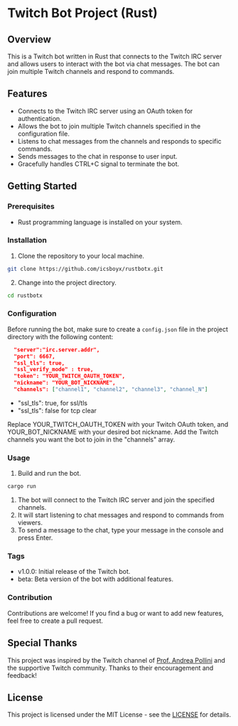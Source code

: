 # Twitch Bot Project (Rust)

## Overview

This is a Twitch bot written in Rust that connects to the Twitch IRC server and allows users to interact with the bot via chat messages. The bot can join multiple Twitch channels and respond to commands.

## Features

- Connects to the Twitch IRC server using an OAuth token for authentication.
- Allows the bot to join multiple Twitch channels specified in the configuration file.
- Listens to chat messages from the channels and responds to specific commands.
- Sends messages to the chat in response to user input.
- Gracefully handles CTRL+C signal to terminate the bot.

## Getting Started

### Prerequisites

- Rust programming language is installed on your system.

### Installation

1. Clone the repository to your local machine.
```bash
git clone https://github.com/icsboyx/rustbotx.git
```

2. Change into the project directory.
```bash
cd rustbotx
```

### Configuration

Before running the bot, make sure to create a `config.json` file in the project directory with the following content:


```json
  "server":"irc.server.addr",
  "port": 6667,
  "ssl_tls": true, 
  "ssl_verify_mode" : true,
  "token": "YOUR_TWITCH_OAUTH_TOKEN",
  "nickname": "YOUR_BOT_NICKNAME",
  "channels": ["channel1", "channel2", "channel3", "channel_N"]
```
* "ssl_tls": true,  for ssl/tls
* "ssl_tls": false for tcp clear 

Replace YOUR_TWITCH_OAUTH_TOKEN with your Twitch OAuth token, and YOUR_BOT_NICKNAME with your desired bot nickname. Add the Twitch channels you want the bot to join in the "channels" array.

### Usage

1. Build and run the bot.

```bash
cargo run
```

1. The bot will connect to the Twitch IRC server and join the specified channels.
2. It will start listening to chat messages and respond to commands from viewers.
3. To send a message to the chat, type your message in the console and press Enter.

### Tags
* v1.0.0: Initial release of the Twitch bot.
* beta: Beta version of the bot with additional features.

### Contribution
Contributions are welcome! If you find a bug or want to add new features, feel free to create a pull request.

## Special Thanks

This project was inspired by the Twitch channel of [Prof. Andrea Pollini](https://www.twitch.tv/profandreapollini) and the supportive Twitch community. Thanks to their encouragement and feedback!



## License

This project is licensed under the MIT License - see the [LICENSE](https://www.mit.edu/~amini/LICENSE.md) for details.